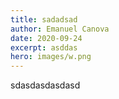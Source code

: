 ```yaml
---
title: sadadsad
author: Emanuel Canova
date: 2020-09-24
excerpt: asddas
hero: images/w.png
---
```

sdasdasdasdasd